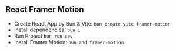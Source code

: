 ## React Framer Motion

* Create React App by Bun & Vite: `bun create vite framer-motion`
* install dependencies: `bun i`
* Run Project `bun run dev`
* Install Framer Motion: `bun add framer-motion`